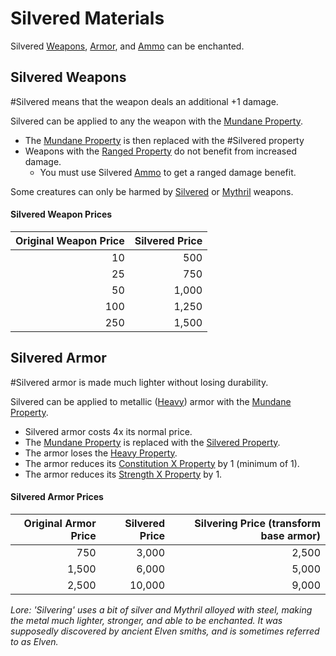 # Silvered Materials

Silvered [Weapons](../Weapons.md), [Armor](../Armor.md), and [Ammo](../Individual%20Item%20Cards/Weapons/Weapon%20Properties/Ammo%20Property.md) can be enchanted.

## Silvered Weapons

\#Silvered means that the weapon deals an additional +1 damage. 

Silvered can be applied to any the weapon with the [Mundane Property](Mundane%20Property.md).

* The [Mundane Property](Mundane%20Property.md) is then replaced with the #Silvered property
* Weapons with the [Ranged Property](../Individual%20Item%20Cards/Weapons/Weapon%20Properties/Ranged%20Property.md) do not benefit from increased damage.
  * You must use Silvered [Ammo](../Individual%20Item%20Cards/Weapons/Weapon%20Properties/Ammo%20Property.md) to get a ranged damage benefit.

Some creatures can only be harmed by [Silvered](Silvered%20Property.md) or [Mythril](Mythril%20Property.md) weapons.

#### Silvered Weapon Prices

|Original Weapon Price|Silvered Price|
|--------------------:|-------------:|
|10|500|
|25|750|
|50|1,000|
|100|1,250|
|250|1,500|

## Silvered Armor

\#Silvered armor is made much lighter without losing durability.

Silvered can be applied to metallic ([Heavy](../Individual%20Item%20Cards/Armors/Armor%20Properties/Heavy%20Property.md)) armor with the [Mundane Property](Mundane%20Property.md).

* Silvered armor costs 4x its normal price.
* The [Mundane Property](Mundane%20Property.md) is replaced with the [Silvered Property](Silvered%20Property.md).
* The armor loses the [Heavy Property](../Individual%20Item%20Cards/Armors/Armor%20Properties/Heavy%20Property.md).
* The armor reduces its [Constitution X Property](../Individual%20Item%20Cards/Armors/Armor%20Properties/Constitution%20X%20Property.md) by 1 (minimum of 1).
* The armor reduces its [Strength X Property](../Individual%20Item%20Cards/Armors/Armor%20Properties/Strength%20X%20Property.md) by 1.

#### Silvered Armor Prices

|Original Armor Price|Silvered Price|Silvering Price (transform base armor)|
|-------------------:|-------------:|-------------------------------------:|
|750|3,000|2,500|
|1,500|6,000|5,000|
|2,500|10,000|9,000|

*Lore:*
*'Silvering' uses a bit of silver and Mythril alloyed with steel, making the metal much lighter, stronger, and able to be enchanted. It was supposedly discovered by ancient Elven smiths, and is sometimes referred to as Elven.*

